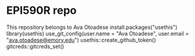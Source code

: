 # EPI590R repo

This repository belongs to Ava Otoadese
install.packages("usethis")
library(usethis)
use_git_config(user.name = "Ava Otoadese",
               user.email = "ava.otoadese@emory.edu")
usethis::create_github_token()
gitcreds::gitcreds_set()

